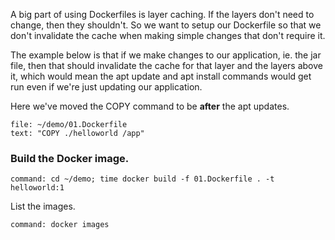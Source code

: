 A big part of using Dockerfiles is layer caching. If the layers don't need to change, then they shouldn't. So we want to setup our Dockerfile so that we don't invalidate the cache when making simple changes that don't require it.

The example below is that if we make changes to our application, ie. the jar file, then that should invalidate the cache for that layer and the layers above it, which would mean the apt update and apt install commands would get run even if we're just updating our application.

Here we've moved the COPY command to be **after** the apt updates.

```editor:select-matching-text
file: ~/demo/01.Dockerfile
text: "COPY ./helloworld /app"
```

### Build the Docker image.

```terminal:execute
command: cd ~/demo; time docker build -f 01.Dockerfile . -t helloworld:1
```

List the images.

```terminal:execute
command: docker images
```